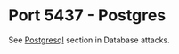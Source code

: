 # Port 5437 - Postgres

See [Postgresql](https://app.gitbook.com/o/sbYQpaBkV0ueQjvLIdTt/s/nA4bAkddGXesk1QCLYAY/~/changes/193/database-attacks/postgresql) section in Database attacks.

